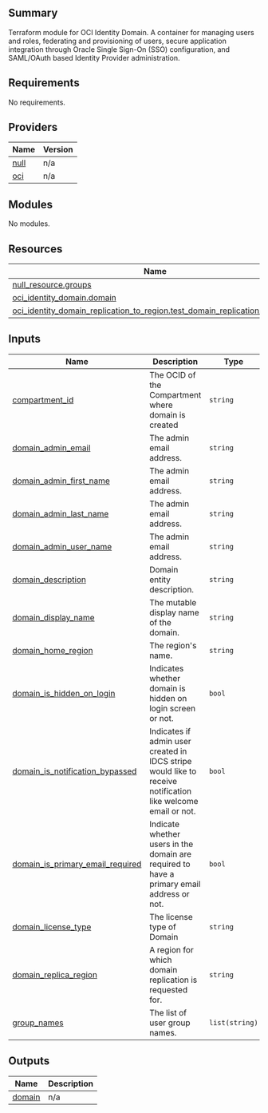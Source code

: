 ## Summary
Terraform module for OCI Identity Domain.
A container for managing users and roles, federating and provisioning
of users, secure application integration through Oracle Single Sign-On (SSO)
configuration, and SAML/OAuth based Identity Provider administration.

<!-- BEGIN_TF_DOCS -->
## Requirements

No requirements.

## Providers

| Name | Version |
|------|---------|
| <a name="provider_null"></a> [null](#provider\_null) | n/a |
| <a name="provider_oci"></a> [oci](#provider\_oci) | n/a |

## Modules

No modules.

## Resources

| Name | Type |
|------|------|
| [null_resource.groups](https://registry.terraform.io/providers/hashicorp/null/latest/docs/resources/resource) | resource |
| [oci_identity_domain.domain](https://registry.terraform.io/providers/oracle/oci/latest/docs/resources/identity_domain) | resource |
| [oci_identity_domain_replication_to_region.test_domain_replication_to_region](https://registry.terraform.io/providers/oracle/oci/latest/docs/resources/identity_domain_replication_to_region) | resource |

## Inputs

| Name | Description | Type | Default | Required |
|------|-------------|------|---------|:--------:|
| <a name="input_compartment_id"></a> [compartment\_id](#input\_compartment\_id) | The OCID of the Compartment where domain is created | `string` | n/a | yes |
| <a name="input_domain_admin_email"></a> [domain\_admin\_email](#input\_domain\_admin\_email) | The admin email address. | `string` | `null` | no |
| <a name="input_domain_admin_first_name"></a> [domain\_admin\_first\_name](#input\_domain\_admin\_first\_name) | The admin email address. | `string` | `null` | no |
| <a name="input_domain_admin_last_name"></a> [domain\_admin\_last\_name](#input\_domain\_admin\_last\_name) | The admin email address. | `string` | `null` | no |
| <a name="input_domain_admin_user_name"></a> [domain\_admin\_user\_name](#input\_domain\_admin\_user\_name) | The admin email address. | `string` | `null` | no |
| <a name="input_domain_description"></a> [domain\_description](#input\_domain\_description) | Domain entity description. | `string` | n/a | yes |
| <a name="input_domain_display_name"></a> [domain\_display\_name](#input\_domain\_display\_name) | The mutable display name of the domain. | `string` | n/a | yes |
| <a name="input_domain_home_region"></a> [domain\_home\_region](#input\_domain\_home\_region) | The region's name. | `string` | n/a | yes |
| <a name="input_domain_is_hidden_on_login"></a> [domain\_is\_hidden\_on\_login](#input\_domain\_is\_hidden\_on\_login) | Indicates whether domain is hidden on login screen or not. | `bool` | `false` | no |
| <a name="input_domain_is_notification_bypassed"></a> [domain\_is\_notification\_bypassed](#input\_domain\_is\_notification\_bypassed) | Indicates if admin user created in IDCS stripe would like to receive notification like welcome email or not. | `bool` | `false` | no |
| <a name="input_domain_is_primary_email_required"></a> [domain\_is\_primary\_email\_required](#input\_domain\_is\_primary\_email\_required) | Indicate whether users in the domain are required to have a primary email address or not. | `bool` | `true` | no |
| <a name="input_domain_license_type"></a> [domain\_license\_type](#input\_domain\_license\_type) | The license type of Domain | `string` | n/a | yes |
| <a name="input_domain_replica_region"></a> [domain\_replica\_region](#input\_domain\_replica\_region) | A region for which domain replication is requested for. | `string` | `""` | no |
| <a name="input_group_names"></a> [group\_names](#input\_group\_names) | The list of user group names. | `list(string)` | `[]` | no |

## Outputs

| Name | Description |
|------|-------------|
| <a name="output_domain"></a> [domain](#output\_domain) | n/a |
<!-- END_TF_DOCS -->    